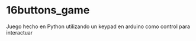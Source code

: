 # 16buttons_game
Juego hecho en Python utilizando un keypad en arduino como control para interactuar
